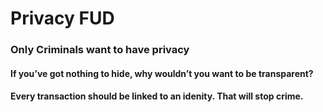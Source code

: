 # Privacy FUD

### Only Criminals want to have privacy

#### If you’ve got nothing to hide, why wouldn’t you want to be transparent?

#### Every transaction should be linked to an idenity. That will stop crime. 
